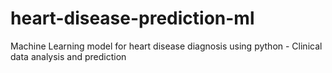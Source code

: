 # heart-disease-prediction-ml
Machine Learning model for heart disease diagnosis using python - Clinical data analysis and prediction
